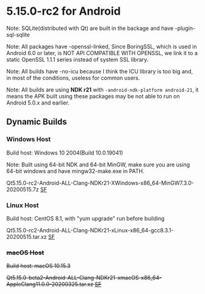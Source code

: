# 5.15.0-rc2 for Android

Note: SQLite(distributed with Qt) are built in the backage and have -plugin-sql-sqlite

Note: All packages have -openssl-linked, Since BoringSSL, which is used in Android 6.0 or later, is NOT API COMPATIBLE WITH OPENSSL, we link it to a static OpenSSL 1.1.1 series instead of system SSL library.

Note: All builds have -no-icu because I think the ICU library is too big and, in most of the conditions, useless for common users.

Note: All builds are using __NDK r21__ with `-android-ndk-platform android-21`, it means the APK built using these packages may be not able to run on Android 5.0.x and earlier.

## Dynamic Builds

### Windows Host

Build host: Windows 10 2004(Build 10.0.19041)

Note: Built using 64-bit NDK and 64-bit MinGW, make sure you are using 64-bit windows and have mingw32-make.exe in PATH.

Qt5.15.0-rc2-Android-ALL-Clang-NDKr21-XWindows-x86_64-MinGW7.3.0-20200515.7z [SF](https://sourceforge.net/projects/fsu0413-qtbuilds/files/Qt5.15/Android/Qt5.15.0-rc2-Android-ALL-Clang-NDKr21-XWindows-x86_64-MinGW7.3.0-20200515.7z)

### Linux Host

Build host: CentOS 8.1, with "yum upgrade" run before building

Qt5.15.0-rc2-Android-ALL-Clang-NDKr21-xLinux-x86_64-gcc8.3.1-20200515.tar.xz [SF](https://sourceforge.net/projects/fsu0413-qtbuilds/files/Qt5.15/Android/Qt5.15.0-rc2-Android-ALL-Clang-NDKr21-xLinux-x86_64-gcc8.3.1-20200515.tar.xz)

### ~~macOS Host~~

~~Build host: macOS 10.15.3~~

~~Qt5.15.0-beta2-Android-ALL-Clang-NDKr21-xmacOS-x86_64-AppleClang11.0.0-20200325.tar.xz [SF](https://sourceforge.net/projects/fsu0413-qtbuilds/files/Qt5.15/Android/macOS-x86_64-hosted/Qt5.15.0-beta2-Android-ALL-Clang-NDKr21-xmacOS-x86_64-AppleClang11.0.0-20200325.tar.xz)~~
